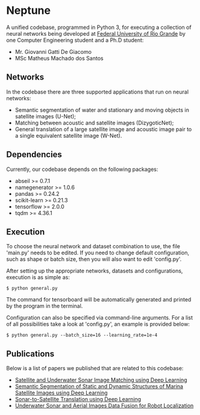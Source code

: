 # Neptune

A unified codebase, programmed in Python 3, for executing a collection of neural networks being developed 
at [Federal University of Rio Grande](https://www.furg.br) by one Computer Engineering student and a Ph.D student:
* Mr. Giovanni Gatti De Giacomo
* MSc Matheus Machado dos Santos

## Networks

In the codebase there are three supported applications that run on neural networks:
* Semantic segmentation of water and stationary and moving objects in satellite images (U-Net);
* Matching between acoustic and satellite images (DizygoticNet);
* General translation of a large satellite image and acoustic image pair to a single equivalent 
satellite image (W-Net).

## Dependencies

Currently, our codebase depends on the following packages:
* abseil >= 0.7.1
* namegenerator >= 1.0.6
* pandas >= 0.24.2
* scikit-learn >= 0.21.3
* tensorflow >= 2.0.0
* tqdm >= 4.36.1

## Execution

To choose the neural network and dataset combination to use, the file 'main.py' needs to be edited. If you need to
change default configuration, such as shape or batch size, then you will also want to edit 'config.py'.

After setting up the appropriate networks, datasets and configurations, execution is as simple as:
```shell script
$ python general.py
```

The command for tensorboard will be automatically generated and printed by the program in the terminal.

Configuration can also be specified via command-line arguments. For a list of all possibilities take a look at
'config.py', an example is provided below:
```shell script
$ python general.py --batch_size=16 --learning_rate=1e-4
```

## Publications

Below is a list of papers we published that are related to this codebase:
* [Satellite and Underwater Sonar Image Matching using Deep Learning](https://ieeexplore.ieee.org/abstract/document/9018563)
* [Semantic Segmentation of Static and Dynamic Structures of Marina Satellite Images using Deep Learning](https://ieeexplore.ieee.org/abstract/document/8923817)
* [Sonar-to-Satellite Translation using Deep Learning](https://ieeexplore.ieee.org/abstract/document/8614099)
* [Underwater Sonar and Aerial Images Data Fusion for Robot Localization](https://ieeexplore.ieee.org/abstract/document/8981586)
